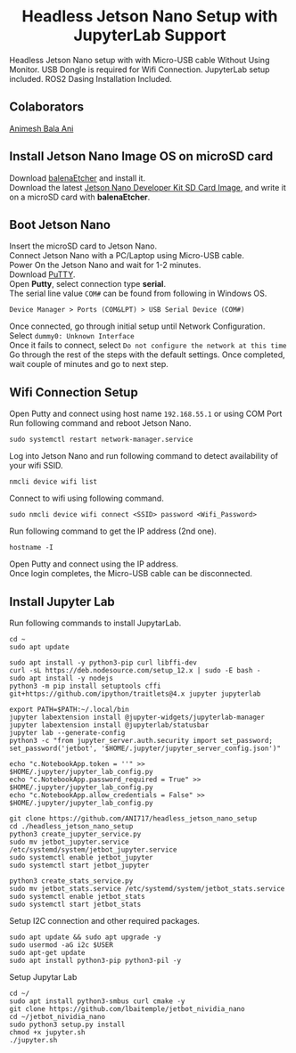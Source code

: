 <p align="center">
  <h1 align="center">Headless Jetson Nano Setup with JupyterLab Support</h1>
</p>

Headless Jetson Nano setup with with Micro-USB cable Without Using Monitor. USB Dongle is required for Wifi Connection. JupyterLab setup included. ROS2 Dasing Installation Included. 

## Colaborators
[Animesh Bala Ani](https://animeshani.com/)

## Install Jetson Nano Image OS on microSD card
Download [balenaEtcher](https://www.balena.io/etcher/) and install it.</br>
Download the latest [Jetson Nano Developer Kit SD Card Image](https://developer.nvidia.com/embedded/downloads), and write it on a microSD card with **balenaEtcher**.</br>

## Boot Jetson Nano
Insert the microSD card to Jetson Nano.</br>
Connect Jetson Nano with a PC/Laptop using Micro-USB cable.</br>
Power On the Jetson Nano and wait for 1-2 minutes.</br>
Download [PuTTY](https://www.putty.org/).<br/>
Open **Putty**, select connection type **serial**.<br/>
The serial line value `COM#` can be found from following in Windows OS.</br>
```
Device Manager > Ports (COM&LPT) > USB Serial Device (COM#)
```
Once connected, go through initial setup until Network Configuration.</br>
Select `dummy0: Unknown Interface`</br>
Once it fails to connect, select `Do not configure the network at this time`</br>
Go through the rest of the steps with the default settings.
Once completed, wait couple of minutes and go to next step.

## Wifi Connection Setup
Open Putty and connect using host name `192.168.55.1` or using COM Port<br/>
Run following command and reboot Jetson Nano.</br>
```
sudo systemctl restart network-manager.service
```
Log into Jetson Nano and run following command to detect availability of your wifi SSID.</br>
```
nmcli device wifi list
```
Connect to wifi using following command.</br>
```
sudo nmcli device wifi connect <SSID> password <Wifi_Password>
```
Run following command to get the IP address (2nd one).</br>
```
hostname -I
```
Open Putty and connect using the IP address.<br/>
Once login completes, the Micro-USB cable can be disconnected.

## Install Jupyter Lab
Run following commands to install JupytarLab.
```
cd ~
sudo apt update

sudo apt install -y python3-pip curl libffi-dev
curl -sL https://deb.nodesource.com/setup_12.x | sudo -E bash -
sudo apt install -y nodejs
python3 -m pip install setuptools cffi git+https://github.com/ipython/traitlets@4.x jupyter jupyterlab

export PATH=$PATH:~/.local/bin
jupyter labextension install @jupyter-widgets/jupyterlab-manager
jupyter labextension install @jupyterlab/statusbar
jupyter lab --generate-config
python3 -c "from jupyter_server.auth.security import set_password; set_password('jetbot', '$HOME/.jupyter/jupyter_server_config.json')"

echo "c.NotebookApp.token = ''" >> $HOME/.jupyter/jupyter_lab_config.py
echo "c.NotebookApp.password_required = True" >> $HOME/.jupyter/jupyter_lab_config.py
echo "c.NotebookApp.allow_credentials = False" >> $HOME/.jupyter/jupyter_lab_config.py

git clone https://github.com/ANI717/headless_jetson_nano_setup
cd ./headless_jetson_nano_setup
python3 create_jupyter_service.py
sudo mv jetbot_jupyter.service /etc/systemd/system/jetbot_jupyter.service
sudo systemctl enable jetbot_jupyter
sudo systemctl start jetbot_jupyter

python3 create_stats_service.py
sudo mv jetbot_stats.service /etc/systemd/system/jetbot_stats.service
sudo systemctl enable jetbot_stats
sudo systemctl start jetbot_stats
```

Setup I2C connection and other required packages.
```
sudo apt update && sudo apt upgrade -y
sudo usermod -aG i2c $USER
sudo apt-get update
sudo apt install python3-pip python3-pil -y
```
Setup Jupytar Lab
```
cd ~/
sudo apt install python3-smbus curl cmake -y
git clone https://github.com/lbaitemple/jetbot_nividia_nano
cd ~/jetbot_nividia_nano
sudo python3 setup.py install
chmod +x jupyter.sh
./jupyter.sh 
```
